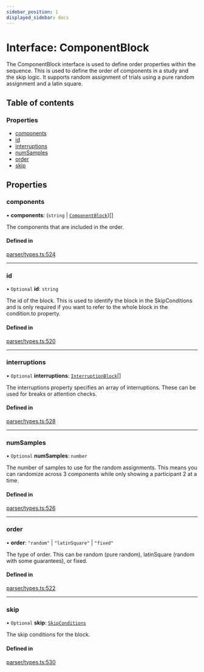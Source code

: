 ```yaml
---
sidebar_position: 1
displayed_sidebar: docs
---
```


# Interface: ComponentBlock

The ComponentBlock interface is used to define order properties within the sequence. This is used to define the order of components in a study and the skip logic. It supports random assignment of trials using a pure random assignment and a latin square.

## Table of contents

### Properties

- [components](ComponentBlock.md#components)
- [id](ComponentBlock.md#id)
- [interruptions](ComponentBlock.md#interruptions)
- [numSamples](ComponentBlock.md#numsamples)
- [order](ComponentBlock.md#order)
- [skip](ComponentBlock.md#skip)

## Properties

### components

• **components**: (`string` \| [`ComponentBlock`](ComponentBlock.md))[]

The components that are included in the order.

#### Defined in

[parser/types.ts:524](https://github.com/revisit-studies/study/blob/4b1bc13/src/parser/types.ts#L524)

___

### id

• `Optional` **id**: `string`

The id of the block. This is used to identify the block in the SkipConditions and is only required if you want to refer to the whole block in the condition.to property.

#### Defined in

[parser/types.ts:520](https://github.com/revisit-studies/study/blob/4b1bc13/src/parser/types.ts#L520)

___

### interruptions

• `Optional` **interruptions**: [`InterruptionBlock`](../modules.md#interruptionblock)[]

The interruptions property specifies an array of interruptions. These can be used for breaks or attention checks.

#### Defined in

[parser/types.ts:528](https://github.com/revisit-studies/study/blob/4b1bc13/src/parser/types.ts#L528)

___

### numSamples

• `Optional` **numSamples**: `number`

The number of samples to use for the random assignments. This means you can randomize across 3 components while only showing a participant 2 at a time.

#### Defined in

[parser/types.ts:526](https://github.com/revisit-studies/study/blob/4b1bc13/src/parser/types.ts#L526)

___

### order

• **order**: ``"random"`` \| ``"latinSquare"`` \| ``"fixed"``

The type of order. This can be random (pure random), latinSquare (random with some guarantees), or fixed.

#### Defined in

[parser/types.ts:522](https://github.com/revisit-studies/study/blob/4b1bc13/src/parser/types.ts#L522)

___

### skip

• `Optional` **skip**: [`SkipConditions`](../modules.md#skipconditions)

The skip conditions for the block.

#### Defined in

[parser/types.ts:530](https://github.com/revisit-studies/study/blob/4b1bc13/src/parser/types.ts#L530)

